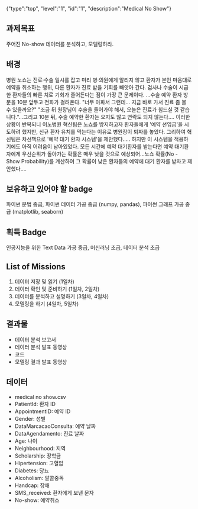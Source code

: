 {"type":"top", "level":"1", "id":"1", "description":"Medical No Show"}

## 과제목표
주어진 No-show 데이터를 분석하고, 모델링하라.
## 배경
병원 노쇼는 진료·수술 일시를 잡고 미리 병·의원에게 알리지 않고 환자가 본인 마음대로 예약을 취소하는 행위, 다른 환자가 진료 받을 기회를 빼앗아 간다. 검사나 수술이 시급한 환자들의 빠른 치료 기회가 줄어든다는 점이 가장 큰 문제이다.
...수술 예약 환자 방문을 10분 앞두고 전화가 걸려온다. "너무 아파서 그런데... 지금 바로 가서 진료 좀 볼 수 있을까요?" "조금 뒤 원장님이 수술을 들어가야 해서, 오늘은 진료가 힘드실 것 같습니다."...그리고 10분 뒤, 수술 예약한 환자는 오지도 않고 연락도 되지 않는다.... 이러한 상황이 반복되니 이노병원 혁신팀은 노쇼를 방지하고자 환자들에게 '예약 선입금'을 시도하려 했지만, 신규 환자 유치를 막는다는 이유로 병원장이 퇴짜를 놓았다. 그리하여 혁신팀은 차선책으로 '예약 대기 환자 시스템'을 제안했다.....
하지만 이 시스템을 적용하기에도 아직 어려움이 남아있었다. 모든 시간에 예약 대기환자를 받는다면 예약 대기환자에게 우선순위가 돌아가는 확률은 매우 낮을 것으로 예상되어...노쇼 확률(No - Show Probability)를 계산하여 그 확률이 낮은 환자들의 예약에 대기 환자를 받자고 제안했다....
## 보유하고 있어야 할 badge
파이썬 문법 중급, 파이썬 데이터 가공 중급 (numpy, pandas), 파이썬 그래프 가공 중급 (matplotlib, seaborn)
## 획득 Badge
인공지능을 위한 Text Data 가공 중급, 머신러닝 초급, 데이터 분석 초급
## List of Missions
1. 데이터 저장 및 읽기 (1일차)
2. 데이터 확인 및 준비하기 (1일차, 2일차)
3. 데이터를 분석하고 설명하기 (3일차, 4일차)
4. 모델링을 하기 (4일차, 5일차)

## 결과물
* 데이터 분석 보고서
* 데이터 분석 발표 동영상
* 코드
* 모델링 결과 발표 동영상

## 데이터
* medical no show.csv
* PatientId: 환자 ID
* AppointmentID: 예약 ID
* Gender: 성별
* DataMarcacaoConsulta: 예약 날짜
* DataAgendamento: 진료 날짜
* Age: 나이
* Neighbourhood: 지역
* Scholarship: 장학금
* Hipertension: 고혈압
* Diabetes: 당뇨
* Alcoholism: 알콜중독
* Handcap: 장애
* SMS_received: 환자에게 보낸 문자
* No-show: 예약취소
